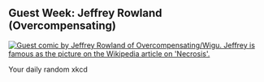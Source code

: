 ## Guest Week: Jeffrey Rowland (Overcompensating)
[![Guest comic by Jeffrey Rowland of Overcompensating/Wigu.  Jeffrey is famous as the picture on the Wikipedia article on 'Necrosis'.](https://imgs.xkcd.com/comics/guest_week_jeffrey_rowland_overcompensating.png)](https://xkcd.com/825/ "Guest comic by Jeffrey Rowland of Overcompensating/Wigu.  Jeffrey is famous as the picture on the Wikipedia article on 'Necrosis'.")

Your daily random xkcd
